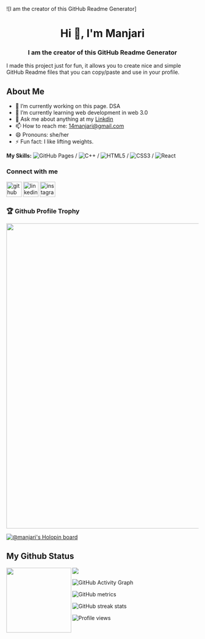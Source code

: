 ![I am the creator of this GitHub Readme Generator]

<h1 align="center">Hi 👋, I'm Manjari</h1>
<h3 align="center">I am the creator of this GitHub Readme Generator
</h3>

I made this project just for fun, it allows you to create nice and simple GitHub Readme files that you can copy/paste and use in your profile.

<a><h2>About Me</h2></a>

- 🔭 I’m currently working on this page. DSA 
- 🌱 I’m currently learning  web development in web 3.0 
- 💬 Ask me about anything at my [Linkdin](https://www.linkedin.com/in/manjari-879a6922a)
- 📫 How to reach me: 14manjari@gmail.com
- 😄 Pronouns: she/her
- ⚡ Fun fact: I like lifting weights. 

**My Skills:** ![GitHub Pages](https://img.shields.io/badge/GitHub_Pages-100000?style=for-the-badge&logo=github&logoColor=white) / ![C++](https://img.shields.io/badge/C%2B%2B-00599C?style=for-the-badge&logo=c%2B%2B&logoColor=white) / ![HTML5](https://img.shields.io/badge/HTML5-E34F26?style=for-the-badge&logo=html5&logoColor=white) / ![CSS3](https://img.shields.io/badge/CSS3-1572B6?style=for-the-badge&logo=css3&logoColor=white) / ![React](https://img.shields.io/badge/React-20232A?style=for-the-badge&logo=react&logoColor=61DAFB) 



<a><h3>Connect with me</h3></a>

[<img src='https://cdn.jsdelivr.net/npm/simple-icons@3.0.1/icons/github.svg' alt='github' height='40'>](https://github.com/I-Manjari)  [<img src='https://cdn.jsdelivr.net/npm/simple-icons@3.0.1/icons/linkedin.svg' alt='linkedin' height='40'>](https://www.linkedin.com/in/manjari-879a6922a/)  [<img src='https://cdn.jsdelivr.net/npm/simple-icons@3.0.1/icons/instagram.svg' alt='instagram' height='40'>](https://www.instagram.com/)  
<a><h3>🏆 Github Profile Trophy</h3></a>

<a>
  <img width=800 src="https://github-profile-trophy.vercel.app/?username=I-Manjari&column=8&theme=gruvbox&no-frame=true"/>
</a>

[![@manjari's Holopin board](https://holopin.io/api/user/board?user=manjari)](https://holopin.io/@manjari)

<a><h2>My Github Status</h2></a>

<div>
  <img height="170" align="left" src="https://github-readme-stats.vercel.app/api?username=I-Manjari&count_private=true&include_all_commits=true" />
  <img src="https://github-readme-stats.vercel.app/api/top-langs/?username=I-Manjari&layout=compact" />
</div>



![GitHub Activity Graph](https://activity-graph.herokuapp.com/graph?username=I-Manjari)  

![GitHub metrics](https://metrics.lecoq.io/I-Manjari)  

![GitHub streak stats](https://github-readme-streak-stats.herokuapp.com/?user=I-Manjari)  

![Profile views](https://gpvc.arturio.dev/I-Manjari)  

